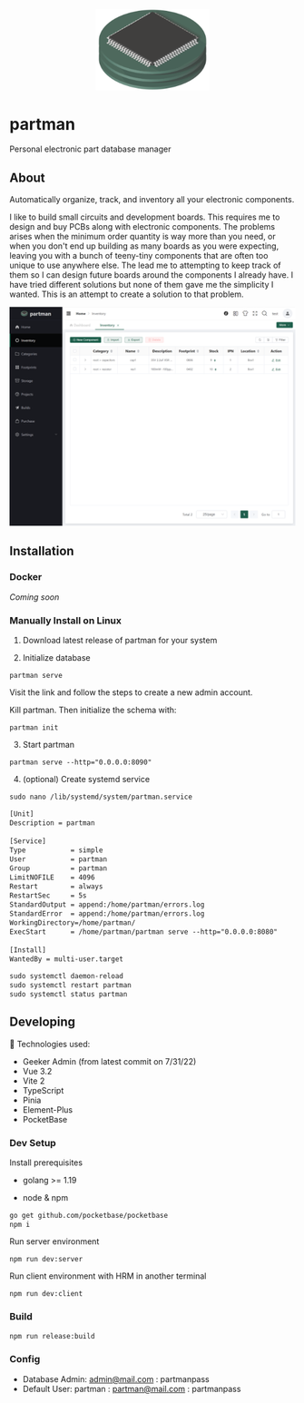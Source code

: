 <p align="center">
  <img src="src/assets/images/logo2/Part2-2-PhotoRoom.png" data-canonical-src="https://gyazo.com/eb5c5741b6a9a16c692170a41a49c858.png" width="200" />
</p>

# partman

Personal electronic part database manager

## About

Automatically organize, track, and inventory all your electronic components.

I like to build small circuits and development boards. This requires me to design and buy PCBs along with electronic components. The problems arises when the minimum order quantity is way more than you need, or when you don't end up building as many boards as you were expecting, leaving you with a bunch of teeny-tiny components that are often too unique to use anywhere else. The lead me to attempting to keep track of them so I can design future boards around the components I already have. I have tried different solutions but none of them gave me the simplicity I wanted. This is an attempt to create a solution to that problem.

![](doc/Screenshot%202022-08-30%20201625.png)

## Installation

### Docker

_Coming soon_

### Manually Install on Linux

1. Download latest release of partman for your system

2. Initialize database

```
partman serve
```

Visit the link and follow the steps to create a new admin account.

Kill partman. Then initialize the schema with:

```
partman init
```

3. Start partman

```
partman serve --http="0.0.0.0:8090"
```

4. (optional) Create systemd service

```
sudo nano /lib/systemd/system/partman.service
```

```
[Unit]
Description = partman

[Service]
Type           = simple
User           = partman
Group          = partman
LimitNOFILE    = 4096
Restart        = always
RestartSec     = 5s
StandardOutput = append:/home/partman/errors.log
StandardError  = append:/home/partman/errors.log
WorkingDirectory=/home/partman/
ExecStart      = /home/partman/partman serve --http="0.0.0.0:8080"

[Install]
WantedBy = multi-user.target
```

```
sudo systemctl daemon-reload
sudo systemctl restart partman
sudo systemctl status partman
```

## Developing

🚀 Technologies used:

- Geeker Admin (from latest commit on 7/31/22)
- Vue 3.2
- Vite 2
- TypeScript
- Pinia
- Element-Plus
- PocketBase

### Dev Setup

Install prerequisites

- golang >= 1.19

- node & npm

```
go get github.com/pocketbase/pocketbase
npm i
```

Run server environment

```
npm run dev:server
```

Run client environment with HRM in another terminal

```
npm run dev:client
```

### Build

```
npm run release:build
```

### Config

- Database Admin: admin@mail.com : partmanpass
- Default User: partman : partman@mail.com : partmanpass
